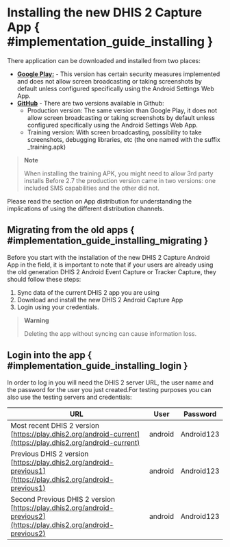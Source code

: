 # Installing the new DHIS 2 Capture App { #implementation_guide_installing }


There application can be downloaded and installed from two places:

- [**Google Play:**](https://play.google.com/store/apps/details?id=com.dhis2&hl=en_US) - This version has certain security measures implemented and does not allow screen broadcasting or taking screenshots by default unless configured specifically using the Android Settings Web App.
- [**GitHub**](https://github.com/dhis2/dhis2-android-capture-app/releases) - There are two versions available in Github:
	- Production version: The same version than Google Play, it does not allow screen broadcasting or taking screenshots by default unless configured specifically using the Android Settings Web App.
	- Training version: With screen broadcasting, possibility to take screenshots, debugging libraries, etc (the one named with the suffix \_training.apk)

> **Note**
>
> When installing the training APK, you might need to allow 3rd party installs
> Before 2.7 the production version came in two versions: one included SMS capabilities and the other did not.

Please read the section on App distribution for understanding the implications of using the different distribution channels.

## Migrating from the old apps { #implementation_guide_installing_migrating }


Before you start with the installation of the new DHIS 2 Capture Android App in the field, it is important to note that if your users are already using the old generation DHIS 2 Android Event Capture or Tracker Capture, they should follow these steps:

1. Sync data of the current DHIS 2 app you are using
2. Download and install the new DHIS 2 Android Capture App
3. Login using your credentials.

> **Warning**
>
> Deleting the app without syncing can cause information loss.
>

## Login into the app { #implementation_guide_installing_login }


In order to log in you will need the DHIS 2 server URL, the user name and the password for the user you just created.For testing purposes you can also use the testing servers and credentials:

| URL | User | Password |
| ------------- | --- | --- |
| Most recent DHIS 2 version <br /> [https://play.dhis2.org/android-current](https://play.dhis2.org/android-current) | android | Android123 |
| Previous DHIS 2 version <br /> [https://play.dhis2.org/android-previous1](https://play.dhis2.org/android-previous1) | android | Android123 |
| Second Previous DHIS 2 version <br /> [https://play.dhis2.org/android-previous2](https://play.dhis2.org/android-previous2) | android | Android123 |
